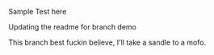Sample Test here

Updating the readme for branch demo

This branch best fuckin believe, I'll take a sandle to a mofo.